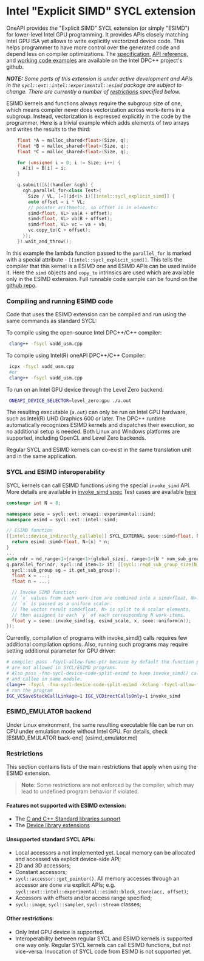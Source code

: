 # Intel "Explicit SIMD" SYCL extension

OneAPI provides the "Explicit SIMD" SYCL extension (or simply "ESIMD") for
lower-level Intel GPU programming. It provides APIs closely matching Intel GPU ISA
yet allows to write explicitly vectorized device code. This helps programmer to
have more control over the generated code and depend less on compiler
optimizations. The [specification](sycl_ext_intel_esimd.md),
[API reference](https://intel.github.io/llvm-docs/doxygen/group__sycl__esimd.html), and
[working code examples](https://github.com/intel/llvm/blob/sycl/sycl/test-e2e/ESIMD/) are available on the Intel DPC++ project's github.

**_NOTE:_** _Some parts of this extension is under active development and APIs in the
`sycl::ext::intel::experimental::esimd` package are subject to change. There are
currently a number of [restrictions](#restrictions) specified below._

ESIMD kernels and functions always require the subgroup size of one, which means
compiler never does vectorization across work-items in a subgroup. Instead,
vectorization is expressed explicitly in the code by the programmer. Here is a
trivial example which adds elements of two arrays and writes the results to the
third:

```cpp
    float *A = malloc_shared<float>(Size, q);
    float *B = malloc_shared<float>(Size, q);
    float *C = malloc_shared<float>(Size, q);

    for (unsigned i = 0; i != Size; i++) {
      A[i] = B[i] = i;
    }

    q.submit([&](handler &cgh) {
      cgh.parallel_for<class Test>(
        Size / VL, [=](id<1> i)[[intel::sycl_explicit_simd]] {
        auto offset = i * VL;
        // pointer arithmetic, so offset is in elements:
        simd<float, VL> va(A + offset);
        simd<float, VL> vb(B + offset);
        simd<float, VL> vc = va + vb;
        vc.copy_to(C + offset);
      });
    }).wait_and_throw();
```

In this example the lambda function passed to the `parallel_for` is marked with
a special attribute - `[[intel::sycl_explicit_simd]]`. This tells the compiler that
this kernel is a ESIMD one and ESIMD APIs can be used inside it. Here the `simd`
objects and `copy_to` intrinsics are used which are available only in the ESIMD extension.
Full runnable code sample can be found on the
[github repo](https://github.com/intel/llvm/blob/sycl/sycl/test-e2e/ESIMD/vadd_usm.cp).

### Compiling and running ESIMD code

Code that uses the ESIMD extension can be compiled and run using the same commands
as standard SYCL:

To compile using the open-source Intel DPC++/C++ compiler:
```bash
 clang++ -fsycl vadd_usm.cpp
```

To compile using Intel(R) oneAPI DPC++/C++ Compiler:
```bash
 icpx -fsycl vadd_usm.cpp
 #or
 clang++ -fsycl vadd_usm.cpp
```
To run on an Intel GPU device through the Level Zero backend:
```bash
 ONEAPI_DEVICE_SELECTOR=level_zero:gpu ./a.out
```

The resulting executable (`a.out`) can only be run on Intel GPU hardware, such as
Intel(R) UHD Graphics 600 or later. The DPC++ runtime automatically recognizes ESIMD
kernels and dispatches their execution, so no additional setup is needed. Both Linux
and Windows platforms are supported, including OpenCL and Level Zero backends.

Regular SYCL and ESIMD kernels can co-exist in the same translation unit and in
the same application.

### SYCL and ESIMD interoperability

SYCL kernels can call ESIMD functions using the special `invoke_simd` API.
More details are available in [invoke_simd spec](../sycl_ext_oneapi_invoke_simd.asciidoc)
Test cases are available [here](../../../../test-e2e/InvokeSimd/)

```cpp
constexpr int N = 8;

namespace seoe = sycl::ext::oneapi::experimental::simd;
namespace esimd = sycl::ext::intel::simd;

// ESIMD function
[[intel::device_indirectly_callable]] SYCL_EXTERNAL seoe::simd<float, N> __regcall esimd_scale(seoe::simd<float, N> x, float n) SYCL_ESIMD_FUNCTION {
  return esimd::simd<float, N>(x) * n;
}
...
auto ndr = nd_range<1>{range<1>{global_size}, range<1>{N * num_sub_groups}};
q.parallel_for(ndr, sycl::nd_item<1> it) [[sycl::reqd_sub_group_size(N)]] {
  sycl::sub_group sg = it.get_sub_group();
  float x = ...;
  float n = ...;

  // Invoke SIMD function:
  // `x` values from each work-item are combined into a simd<float, N>.
  // `n` is passed as a uniform scalar.
  // The vector result simd<float, N> is split to N scalar elements,
  // then assigned to each `y` of each corresponding N work-items.
  float y = seoe::invoke_simd(sg, esimd_scale, x, seoe::uniform(n));
});
```

Currently, compilation of programs with invoke_simd() calls requires few additional compilation options. Also, running such programs may require setting additional parameter for GPU driver:
```bash
# compile: pass -fsycl-allow-func-ptr because by default the function pointers
# are not allowed in SYCL/ESIMD programs.
# Also pass -fno-sycl-device-code-split-esimd to keep invoke_simd() caller
# and callee in same module.
clang++ -fsycl -fno-sycl-device-code-split-esimd -Xclang -fsycl-allow-func-ptr
# run the program
IGC_VCSaveStackCallLinkage=1 IGC_VCDirectCallsOnly=1 invoke_simd
```

### ESIMD_EMULATOR backend

Under Linux environment, the same resulting executable file can be run
on CPU under emulation mode without Intel GPU. For details, check
[ESIMD_EMULATOR back-end] (esimd_emulator.md)

### Restrictions

This section contains lists of the main restrictions that apply when using the ESIMD
extension.
> **Note**: Some restrictions are not enforced by the compiler, which may lead to
> undefined program behavior if violated.

#### Features not supported with ESIMD extension:
- The [C and C++ Standard libraries support](../supported/C-CXX-StandardLibrary.rst)
- The [Device library extensions](../../../design/DeviceLibExtensions.rst)

#### Unsupported standard SYCL APIs:
- Local accessors a not implemented yet. Local memory can be allocated and accessed via explicit device-side API;
- 2D and 3D accessors;
- Constant accessors;
- `sycl::accessor::get_pointer()`. All memory accesses through an accessor are
done via explicit APIs; e.g. `sycl::ext::intel::experimental::esimd::block_store(acc, offset)`;
- Accessors with offsets and/or access range specified;
- `sycl::image`, `sycl::sampler`, `sycl::stream` classes;

#### Other restrictions:

- Only Intel GPU device is supported.
- Interoperability between regular SYCL and ESIMD kernels is supported one way only.
  Regular SYCL kernels can call ESIMD functions, but not vice-versa. Invocation of SYCL code from ESIMD is not supported yet.
